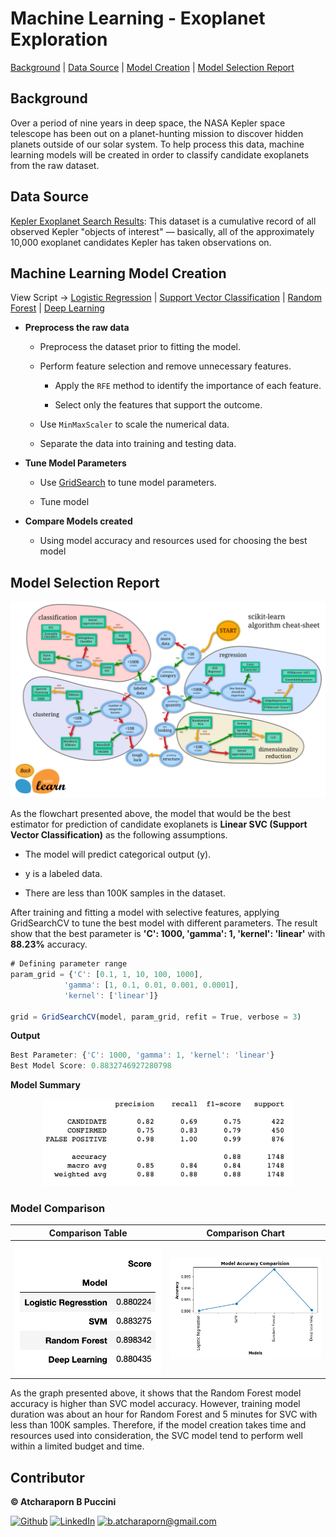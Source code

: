 # Machine Learning - Exoplanet Exploration

[Background](#Background) | [Data Source](#DataSource) | [Model Creation](#MachineLearningModelCreation) | [Model Selection Report](#ModelSelectionReport)

## Background

Over a period of nine years in deep space, the NASA Kepler space telescope has been out on a planet-hunting mission to discover hidden planets outside of our solar system. To help process this data, machine learning models will be created in order to classify candidate exoplanets from the raw dataset.

## Data Source

[Kepler Exoplanet Search Results](https://www.kaggle.com/nasa/kepler-exoplanet-search-results): This dataset is a cumulative record of all observed Kepler "objects of interest" — basically, all of the approximately 10,000 exoplanet candidates Kepler has taken observations on.

## Machine Learning Model Creation

View Script -> [Logistic Regression](exoplanet_exploration/Testing/logistic_regression.ipynb) | [Support Vector Classification](exoplanet_exploration/Testing/svc.ipynb) | [Random Forest](exoplanet_exploration/Testing/random_forest.ipynb) | [Deep Learning](exoplanet_exploration/Testing/deep_learning.ipynb)

- **Preprocess the raw data**

    - Preprocess the dataset prior to fitting the model.

    - Perform feature selection and remove unnecessary features.

        * Apply the `RFE` method to identify the importance of each feature.
        
        * Select only the features that support the outcome. 

    - Use `MinMaxScaler` to scale the numerical data.

    - Separate the data into training and testing data.

- **Tune Model Parameters**

    - Use [GridSearch](https://scikit-learn.org/stable/modules/grid_search.html) to tune model parameters.

    - Tune model

- **Compare Models created**

    - Using model accuracy and resources used for choosing the best model
    

## Model Selection Report

<p align="center" href="https://scikit-learn.org/stable/tutorial/machine_learning_map/index.html" target="_blank"><img alt="Estimator Flowchart" src="Images/ml_map.png" /></p>


As the flowchart presented above, the model that would be the best estimator for prediction of candidate exoplanets is **Linear SVC (Support Vector Classification)** as the following assumptions.

- The model will predict categorical output (y).

- y is a labeled data.

- There are less than 100K samples in the dataset.

After training and fitting a model with selective features, applying GridSearchCV to tune the best model with different parameters. The result show that the best parameter is **'C': 1000, 'gamma': 1, 'kernel': 'linear'** with **88.23%** accuracy.

```javascript
# Defining parameter range 
param_grid = {'C': [0.1, 1, 10, 100, 1000],  
            'gamma': [1, 0.1, 0.01, 0.001, 0.0001], 
            'kernel': ['linear']}  

grid = GridSearchCV(model, param_grid, refit = True, verbose = 3)
```
**Output**
```javascript
Best Parameter: {'C': 1000, 'gamma': 1, 'kernel': 'linear'}
Best Model Score: 0.8832746927280798
```

**Model Summary**

<p align="center">
  <img src="Images/svc_summary.png" width=400>
</p>


### Model Comparison

**Comparison Table** | **Comparison Chart**
------------ | -------------
![ComparisonTable](Images/model_com_summary.png) | ![ComparisonTable](Images/model_comparison.png)

As the graph presented above, it shows that the Random Forest model accuracy is higher than SVC model accuracy. However, training model duration was about an hour for Random Forest and 5 minutes for SVC with less than 100K samples. Therefore, if the model creation takes time and resources used into consideration, the SVC model tend to perform well within a limited budget and time.   


## Contributor

<a><b>© Atcharaporn B Puccini </b></a>
<p><a href="https://github.com/abpuccini" target="_blank"><img alt="Github" src="https://img.shields.io/badge/GitHub-%2312100E.svg?&style=for-the-badge&logo=Github&logoColor=white" /></a> 
<a href="https://www.linkedin.com/in/abpuccini/" target="_blank"><img alt="LinkedIn" src="https://img.shields.io/badge/linkedin-%230077B5.svg?&style=for-the-badge&logo=linkedin&logoColor=white" /></a> 
<a href="mailto:b.atcharaporn@gmail.com"><img href="mailto:b.atcharaporn@gmail.com" alt="b.atcharaporn@gmail.com" src="https://img.shields.io/badge/Email-b.atcharaporn%40gmail.com-yellowgreen?style=for-the-badge&logo=Gmail"/></a></p>